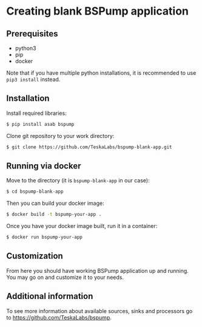 # Creating blank BSPump application

## Prerequisites
 - python3
 - pip
 - docker

Note that if you have multiple python installations, it is recommended to use ```pip3 install``` instead.



## Installation
Install required libraries:
```bash
$ pip install asab bspump 
```
Clone git repository to your work directory:
```bash
$ git clone https://github.com/TeskaLabs/bspump-blank-app.git
```



## Running via docker
Move to the directory (it is `bspump-blank-app` in our case):
```bash
$ cd bspump-blank-app
```
Then you can build your docker image:
```bash
$ docker build -t bspump-your-app .
```
Once you have your docker image built, run it in a container:
```bash
$ docker run bspump-your-app
```


## Customization
From here you should have working BSPump application up and running. You may go on and customize it to your needs. 


## Additional information
To see more information about available sources, sinks and processors go to  https://github.com/TeskaLabs/bspump.




<!---
### Creating a pipeline
Every pipeline is composed of a source, sink and optionally any number of processors.
See ```bspump-blank-app.py``` for more details on application setup.
```python
class SamplePipeline(bspump.Pipeline):

    def __init__(self, app, pipeline_id):
        super().__init__(app, pipeline_id)

        source_config = {'path': 'sample.csv', 'delimiter': ','}
        source_trigger = bspump.trigger.RunOnceTrigger(app)

        self.build(
            bspump.file.FileCSVSource(app, self, config=source_config).on(source_trigger),
            bspump.common.PPrintSink(app, self)
        )

```

### Creating custom processor
You can use existing, or create your own processor.
```python
class AliasEnricher(Processor):

    def process(self, context, event):
        alias = event ['name'][0] + event['surname']
        event['alias'] = alias.lower ()

        return event

```

Then you have to add it into your pipeline between source and sink.
```python
        self.build(
            bspump.file.FileCSVSource(app, self, config=source_config).on(source_trigger),
            AliasEnricher(app, self),
            bspump.common.PPrintSink(app, self)
        )
```

Of course, you can align as many processors as you want into the pipeline.
--->